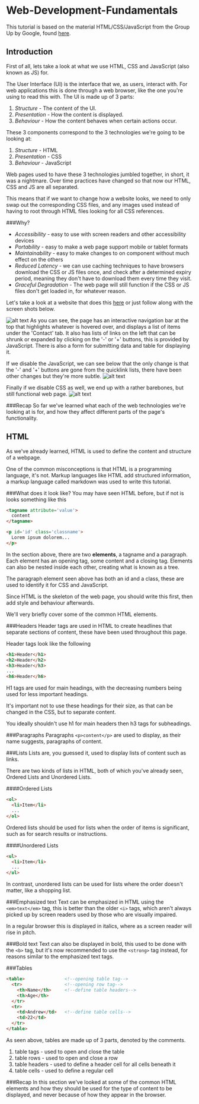 Web-Development-Fundamentals
============================

This tutorial is based on the material HTML/CSS/JavaScript from the Group Up by Google, found [here](https://www.youtube.com/playlist?list=PL697D36B35F92E9E4).


Introduction
----------------------------

First of all, lets take a look at what we use HTML, CSS and JavaScript (also known as JS) for.

The User Interface (UI) is the interface that we, as users, interact with. For web applications this is done through a web browser, like the one you're using to read this with. The UI is made up of 3 parts:
  1. *Structure* - The content of the UI.
  2. *Presentation* - How the content is displayed.
  3. *Behaviour* - How the content behaves when certain actions occur.

These 3 components correspond to the 3 technologies we're going to be looking at:
  1. *Structure* - HTML
  2. *Presentation* - CSS
  3. *Behaviour* - JavaScript

Web pages used to have these 3 technologies jumbled together, in short, it was a nightmare. Over time practices have changed so that now our HTML, CSS and JS are all separated.

This means that if we want to change how a website looks, we need to only swap out the corresponding CSS files, and any images used instead of having to root through HTML files looking for all CSS references.

###Why?
* _Accessibility_ - easy to use with screen readers and other accessibility devices
* _Portability_ - easy to make a web page support mobile or tablet formats
* _Maintainability_ - easy to make changes to on component without much effect on the others
* _Reduced Latency_ - we can use caching techniques to have browsers download the CSS or JS files once, and check after a determined expiry period, meaning they don't have to download them every time they visit.
* _Graceful Degradation_ - The web page will still function if the CSS or JS files don't get loaded in, for whatever reason.

Let's take a look at a website that does this [here](http://webremix.org/labs/lab2/demos/demo.html) or just follow along with the screen shots below.

![alt text](https://raw.githubusercontent.com/AndrewSpeed/Web-Development-Fundamentals/master/images/demo_page.jpg "http://webremix.org/labs/lab2/demos/demo.html")
As you can see, the page has an interactive navigation bar at the top that highlights whatever is hovered over, and displays a list of items under the 'Contact' tab. 
It also has lists of links on the left that can be shrunk or expanded by clicking on the '-' or '+' buttons, this is provided by JavaScript. 
There is also a form for submitting data and table for displaying it.

If we disable the JavaScript, we can see below that the only change is that the '-' and '+' buttons are gone from the quicklink lists, there have been other changes but they're more subtle.
![alt text](https://raw.githubusercontent.com/AndrewSpeed/Web-Development-Fundamentals/master/images/demo_page_no_js.jpg "Javascript disabled")

Finally if we disable CSS as well, we end up with a rather barebones, but still functional web page.
![alt text](https://raw.githubusercontent.com/AndrewSpeed/Web-Development-Fundamentals/master/images/demo_page_no_css_js.jpg "CSS and Javascript disabled")


###Recap
So far we've learned what each of the web technologies we're looking at is for, and how they affect different parts of the page's functionality.


HTML
----------------------------

As we've already learned, HTML is used to define the content and structure of a webpage.

One of the common misconceptions is that HTML is a programming language, it's not.
Markup languages like HTML add structured information, a markup language called markdown was used to write this tutorial.

###What does it look like?
You may have seen HTML before, but if not is looks something like this
```HTML
<tagname attribute='value'>
  content
</tagname>

<p id='id' class='classname'>
  Lorem ipsum dolorem...
</p>
```

In the section above, there are two __elements__, a tagname and a paragraph. Each element has an opening tag, some content and a closing tag. Elements can also be nested inside each other, creating what is known as a tree.

The paragraph element seen above has both an id and a class, these are used to identify it for CSS and JavaScript.

Since HTML is the skeleton of the web page, you should write this first, then add style and behaviour afterwards.

We'll very briefly cover some of the common HTML elements.

###Headers
Header tags are used in HTML to create headlines that separate sections of content, these have been used throughout this page.

Header tags look like the following
```HTML
<h1>Header</h1>
<h2>Header</h2>
<h3>Header</h3>
...
<h6>Header</h6>
```

H1 tags are used for main headings, with the decreasing numbers being used for less important headings. 

It's important not to use these headings for their size, as that can be changed in the CSS, but to separate content. 

You ideally shouldn't use h1 for main headers then h3 tags for subheadings.


###Paragraphs
Paragraphs `<p>content</p>` are used to display, as their name suggests, paragraphs of content.


###Lists
Lists are, you guessed it, used to display lists of content such as links.

There are two kinds of lists in HTML, both of which you've already seen, Ordered Lists and Unordered Lists.

####Ordered Lists
```HTML
<ol>
  <li>Item</li>
  ...
</ol>
```
Ordered lists should be used for lists when the order of items is significant, such as for search results or instructions.

####Unordered Lists
```HTML
<ul>
  <li>Item</li>
  ...
</ul>
```
In contrast, unordered lists can be used for lists where the order doesn't matter, like a shopping list.


###Emphasized text
Text can be emphasized in HTML using the `<em>text</em>` tag, this is better than the older `<i>` tags, which aren't always picked up by screen readers used by those who are visually impaired.

In a regular browser this is displayed in italics, where as a screen reader will rise in pitch.

###Bold text
Text can also be displayed in bold, this used to be done with the `<b>` tag, but it's now recommended to use the `<strong>` tag instead, for reasons similar to the emphasized text tags.


###Tables
```HTML
<table>               <!--opening table tag-->
  <tr>                <!--opening row tag-->
    <th>Name</th>     <!--define table headers-->
    <th>Age</th>
  </tr>
  <tr>
    <td>Andrew</td>   <!--define table cells-->
    <td>22</td>
  </tr>
</table>
```
As seen above, tables are made up of 3 parts, denoted by the comments.

1. table tags - used to open and close the table
2. table rows - used to open and close a row
3. table headers - used to define a header cell for all cells beneath it
4. table cells - used to define a regular cell


###Recap
In this section we've looked at some of the common HTML elements and how they should be used for the type of content to be displayed, and never because of how they appear in the browser.
